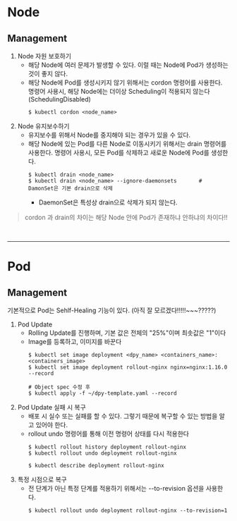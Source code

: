 # Node


## Management
1. Node 자원 보호하기
    * 해당 Node에 여러 문제가 발생할 수 있다. 이럴 때는 Node에 Pod가 생성하는 것이 좋지 않다.
    * 해당 Node에 Pod를 생성시키지 않기 위해서는 cordon 명령어를 사용한다. 명령어 사용시, 해당 Node에는 더이상 Scheduling이 적용되지 않는다(SchedulingDisabled)
        ```
        $ kubectl cordon <node_name>
        ```
2. Node 유지보수하기
    * 유지보수를 위해서 Node를 중지해야 되는 경우가 있을 수 있다.
    * 해당 Node에 있는 Pod를 다른 Node로 이동시키기 위해서는 drain 명령어를 사용한다. 명령어 사용시, 모든 Pod를 삭제하고 새로운 Node에 Pod를 생성한다.
        ```
        $ kubectl drain <node_name>
        $ kubectl drain <node_name> --ignore-daemonsets       # DamonSet은 기본 drain으로 삭제
        
        ```
        * DaemonSet은 특성상 drain으로 삭제가 되지 않는다.
> cordon 과 drain의 차이는 해당 Node 안에 Pod가 존재하냐 안하냐의 차이다!!
</br>





---
# Pod

## Management
기본적으로 Pod는 Sehlf-Healing 기능이 있다. (아직 잘 모르겠다!!!!!~~~?????)

1. Pod Update
    * Rolling Update를 진행하며, 기본 값은 전체의 "25%"이며 최솟값은 "1"이다
    * Image를 등록하고, 이미지를 바꾼다
        ```
        $ kubectl set image deployment <dpy_name> <containers_name>:<containers_image>
        $ kubectl set image deployment rollout-nginx nginx=nginx:1.16.0 --record

        # Object spec 수정 후
        $ kubectl apply -f ~/dpy-template.yaml --record
        ```
2. Pod Update 실패 시 복구
    * 배포 시 실수 또는 실패를 할 수 있다. 그렇기 때문에 복구할 수 있는 방법을 알고 있어야 한다.
    * rollout undo 명령어를 통해 이전 명령어 상태를 다시 적용한다 
        ```
        $ kubectl rollout history deployment rollout-nginx
        $ kubectl rollout undo deployment rollout-nginx

        $ kubectl describe deployment rollout-nginx
        ```
3. 특정 시점으로 복구
    * 전 단계가 아닌 특정 단계를 적용하기 위해서는 --to-revision 옵션을 사용한다.
        ```
        $ kubectl rollout undo deployment rollout-nginx --to-revision=1
        ```
